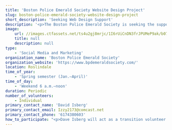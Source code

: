 ```yaml
---
title: 'Boston Police Emerald Society Website Design Project'
slug: boston-police-emerald-society-website-design-project
short_description: 'Seeking Web Design Support'
description: '<p>The Boston Police Emerald Society is seeking the support of a web designer (wordpress) to help update and add features to their current outdated site (https://www.bpdemeraldsociety.com/).  New features desired is a payment processing feature for membership. </p>'
image:
    url: //images.ctfassets.net/ts4u2gj8mrjc/1I6rUiCnDN3frJPUMeP9ak/b070d6842c22d877640ebed3e291a4c4/2018policemarch.jpg
    title: null
    description: null
type:
    - 'Social Media and Marketing'
organization_name: 'Boston Police Emerald Society'
organization_website: 'https://www.bpdemeraldsociety.com/'
location: Roslindale
time_of_year:
    - 'Spring semester (Jan.–April)'
time_of_day:
    - 'Weekend 6 a.m.–noon'
duration: Periodic
number_of_volunteers:
    - Individual
primary_contact_name: 'David Isberg'
primary_contact_email: Izzy2173@comcast.net
primary_contact_phone: '6174380603'
how_to_participate: "<p>Dave Isberg will act as a transition volunteer in order to begin the process and maintain lines of communication with project supervisor as board members schedules tend to fluctuate.\n\nThe volunteer would be mostly working with Mike Aziz once the project details are defined.</p>"
---
```

